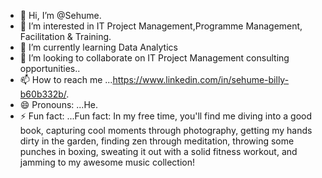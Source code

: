 - 👋 Hi, I’m @Sehume.
- 👀 I’m interested in IT Project Management,Programme Management, Facilitation & Training.
- 🌱 I’m currently learning Data Analytics
- 💞️ I’m looking to collaborate on  IT Project Management consulting opportunities..
- 📫 How to reach me  ...https://www.linkedin.com/in/sehume-billy-b60b332b/.
- 😄 Pronouns: ...He.
- ⚡ Fun fact: ...Fun fact: In my free time, you'll find me diving into a good book, capturing cool moments through photography, getting my hands dirty in the garden, finding zen through meditation, throwing some punches in boxing, sweating it out with a solid fitness workout, and jamming to my awesome music collection!

<!---
Sehum/Sehum is a ✨ special ✨ repository because its `README.md` (this file) appears on your GitHub profile.
You can click the Preview link to take a look at your changes.
--->
